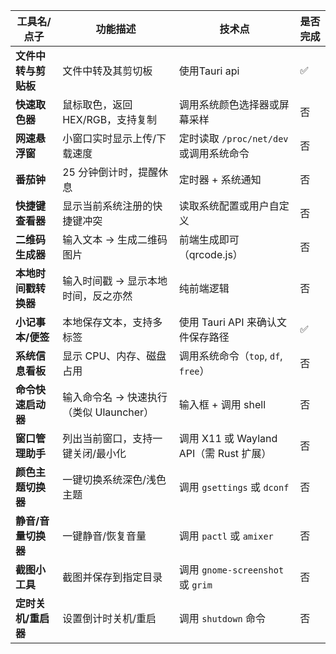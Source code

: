 | 工具名/点子       | 功能描述                       | 技术点                             | 是否完成 |
| ------------ | -------------------------- | ------------------------------- | ------ |
| **文件中转与剪贴板**   | 文件中转及其剪切板       |   使用Tauri api                    | ✅     |
| **快速取色器**    | 鼠标取色，返回 HEX/RGB，支持复制       | 调用系统颜色选择器或屏幕采样                  | 否     |
| **网速悬浮窗**    | 小窗口实时显示上传/下载速度             | 定时读取 `/proc/net/dev` 或调用系统命令    | 否     |
| **番茄钟**      | 25 分钟倒计时，提醒休息              | 定时器 + 系统通知                      | 否
| **快捷键查看器**   | 显示当前系统注册的快捷键冲突             | 读取系统配置或用户自定义                    | 否     |
| **二维码生成器**   | 输入文本 → 生成二维码图片             | 前端生成即可（qrcode.js）               | 否     |
| **本地时间戳转换器** | 输入时间戳 → 显示本地时间，反之亦然        | 纯前端逻辑                           | 否     |
| **小记事本/便签**  | 本地保存文本，支持多标签               | 使用 Tauri  API 来确认文件保存路径              | ✅    |
| **系统信息看板**   | 显示 CPU、内存、磁盘占用             | 调用系统命令（`top`, `df`, `free`）     | 否     |
| **命令快速启动器**  | 输入命令名 → 快速执行（类似 Ulauncher） | 输入框 + 调用 shell                  | 否     |
| **窗口管理助手**   | 列出当前窗口，支持一键关闭/最小化          | 调用 X11 或 Wayland API（需 Rust 扩展） | 否     |
| **颜色主题切换器**  | 一键切换系统深色/浅色主题              | 调用 `gsettings` 或 `dconf`        | 否     |
| **静音/音量切换器** | 一键静音/恢复音量                  | 调用 `pactl` 或 `amixer`           | 否     |
| **截图小工具**    | 截图并保存到指定目录                 | 调用 `gnome-screenshot` 或 `grim`  | 否     |
| **定时关机/重启器** | 设置倒计时关机/重启                 | 调用 `shutdown` 命令                | 否     |
